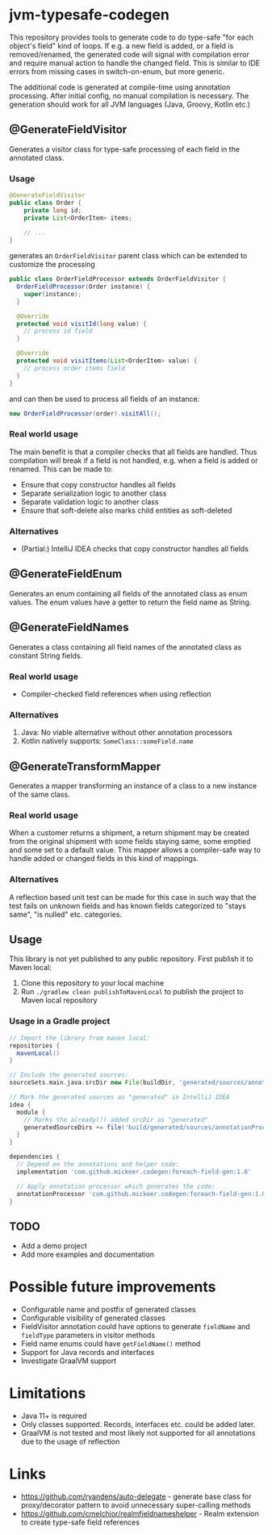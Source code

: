 # jvm-typesafe-codegen

This repository provides tools to generate code to do type-safe "for each object's field" kind of loops. If e.g. a new 
field is added, or a field is removed/renamed, the generated code will signal with compilation error and require manual
action to handle the changed field. This is similar to IDE errors from missing cases in switch-on-enum, but more generic.

The additional code is generated at compile-time using annotation processing. After initial config, no manual compilation
is necessary. The generation should work for all JVM languages (Java, Groovy, Kotlin etc.)

## @GenerateFieldVisitor

Generates a visitor class for type-safe processing of each field in the annotated class. 

### Usage

```java
@GenerateFieldVisitor
public class Order {
    private long id;
    private List<OrderItem> items;
    
    // ...
}
```

generates an `OrderFieldVisitor` parent class which can be extended to customize the processing

```java
public class OrderFieldProcessor extends OrderFieldVisitor {
  OrderFieldProcessor(Order instance) {
    super(instance);
  }

  @Override
  protected void visitId(long value) {
    // process id field
  }

  @Override
  protected void visitItems(List<OrderItem> value) {
    // process order items field
  }
}
```

and can then be used to process all fields of an instance:

```java
new OrderFieldProcessor(order).visitAll();
```

### Real world usage

The main benefit is that a compiler checks that all fields are handled. Thus compilation will break if a field is not handled, e.g. when a field is added or renamed. This can be made to:

  * Ensure that copy constructor handles all fields
  * Separate serialization logic to another class
  * Separate validation logic to another class
  * Ensure that soft-delete also marks child entities as soft-deleted

### Alternatives

  * (Partial:) IntelliJ IDEA checks that copy constructor handles all fields

## @GenerateFieldEnum

Generates an enum containing all fields of the annotated class as enum values. The enum values have a getter to return the field name as String.

## @GenerateFieldNames

Generates a class containing all field names of the annotated class as constant String fields.

### Real world usage

  * Compiler-checked field references when using reflection

### Alternatives

1) Java: No viable alternative without other annotation processors
2) Kotlin natively supports: `SomeClass::someField.name`

## @GenerateTransformMapper

Generates a mapper transforming an instance of a class to a new instance of the same class.

### Real world usage

When a customer returns a shipment, a return shipment may be created from the original shipment 
with some fields staying same, some emptied and some set to a default value. This mapper
allows a compiler-safe way to handle added or changed fields in this kind of mappings.

### Alternatives

A reflection based unit test can be made for this case in such way that the test fails on unknown fields
and has known fields categorized to "stays same", "is nulled" etc. categories.

Usage
-----

This library is not yet published to any public repository. First publish it to Maven local:

1. Clone this repository to your local machine
2. Run `./gradlew clean publishToMavenLocal` to publish the project to Maven local repository

### Usage in a Gradle project 

```groovy
// Import the library from maven local:
repositories {
  mavenLocal()
}

// Include the generated sources:
sourceSets.main.java.srcDir new File(buildDir, 'generated/sources/annotationProcessor')

// Mark the generated sources as "generated" in IntelliJ IDEA
idea {
  module {
    // Marks the already(!) added srcDir as "generated"
    generatedSourceDirs += file('build/generated/sources/annotationProcessor')
  }
}

dependencies {
  // Depend on the annotations and helper code:
  implementation 'com.github.mickeer.codegen:foreach-field-gen:1.0'

  // Apply annotation processor which generates the code:
  annotationProcessor 'com.github.mickeer.codegen:foreach-field-gen:1.0'
}
```

TODO
----

* Add a demo project
* Add more examples and documentation

Possible future improvements
============================

  * Configurable name and postfix of generated classes
  * Configurable visibility of generated classes
  * FieldVisitor annotation could have options to generate `fieldName` and `fieldType` parameters in visitor methods
  * Field name enums could have `getFieldName()` method
  * Support for Java records and interfaces
  * Investigate GraalVM support
  
Limitations
===========

  * Java 11+ is required
  * Only classes supported. Records, interfaces etc. could be added later.
  * GraalVM is not tested and most likely not supported for all annotations due to the usage of reflection
  
Links
=====

  * https://github.com/ryandens/auto-delegate - generate base class for proxy/decorator pattern to avoid unnecessary super-calling methods
  * https://github.com/cmelchior/realmfieldnameshelper - Realm extension to create type-safe field references 
